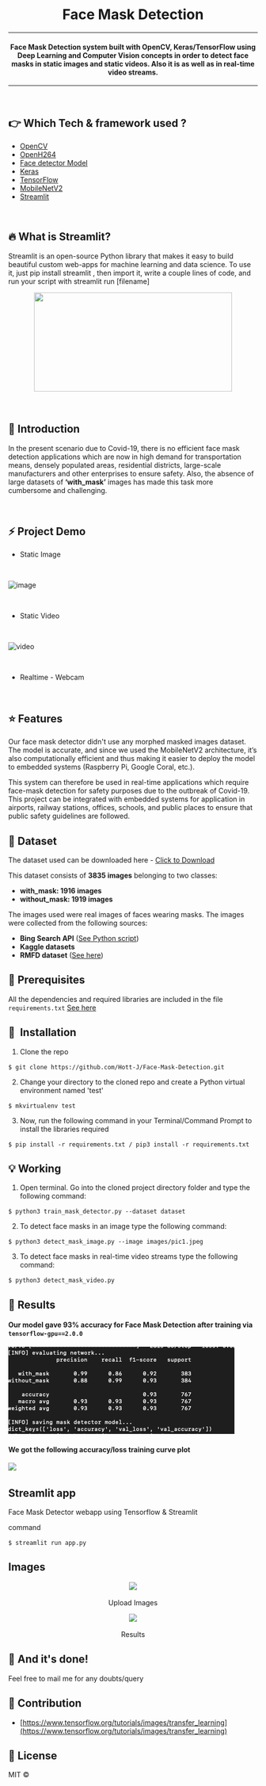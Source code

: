 <h1 align="center">Face Mask Detection</h1>

- - -

<div align= "center">
  <h4>Face Mask Detection system built with OpenCV, Keras/TensorFlow using Deep Learning and Computer Vision concepts in order to detect face masks in static images and static
    videos. Also it is as well as in real-time video streams. </h4>
</div>

- - -

&nbsp;&nbsp;&nbsp;&nbsp;&nbsp;&nbsp;&nbsp;&nbsp;&nbsp;&nbsp;&nbsp;&nbsp;&nbsp;&nbsp;&nbsp;&nbsp;&nbsp;&nbsp;&nbsp;&nbsp;&nbsp;&nbsp;&nbsp;&nbsp;&nbsp;&nbsp;&nbsp;&nbsp;&nbsp;&nbsp;

## 👉 Which Tech & framework used ?

- [OpenCV](https://opencv.org/)
- [OpenH264](https://https://github.com/cisco/openh264)
- [Face detector Model](https://www.pyimagesearch.com/2020/05/04/covid-19-face-mask-detector-with-opencv-keras-tensorflow-and-deep-learning/)
- [Keras](https://keras.io/)
- [TensorFlow](https://www.tensorflow.org/)
- [MobileNetV2](https://arxiv.org/abs/1801.04381)
- [Streamlit](https://www.streamlit.io/)

<br/>

## 🔥 What is Streamlit?
Streamlit is an open-source Python library that makes it easy to build beautiful custom web-apps for machine learning and data science. To use it, just pip install streamlit , then import it, write a couple lines of code, and run your script with streamlit run [filename] <br/>
<p align="center"><img src="https://user-images.githubusercontent.com/47052106/90765856-a46b1e00-e325-11ea-9b2a-549fb4f96151.png" width="400" height="200"></p>

<br/>

## 🌈 Introduction
In the present scenario due to Covid-19, there is no efficient face mask detection applications which are now in high demand for transportation means, densely populated areas, residential districts, large-scale manufacturers and other enterprises to ensure safety. Also, the absence of large datasets of __‘with_mask’__ images has made this task more cumbersome and challenging. 

<br/>

## ⚡️ Project Demo
- Static Image
<br/>

![image](https://user-images.githubusercontent.com/47052106/90777920-fa948d00-e336-11ea-9f59-15861f5c84ee.JPG)

<br/>

- Static Video
<br/>

![video](https://user-images.githubusercontent.com/47052106/90778045-20219680-e337-11ea-9b01-77c9a7864fda.JPG)

<br/>

- Realtime - Webcam
<br/>

## :star: Features
Our face mask detector didn't use any morphed masked images dataset. The model is accurate, and since we used the MobileNetV2 architecture, it’s also computationally efficient and thus making it easier to deploy the model to embedded systems (Raspberry Pi, Google Coral, etc.).

This system can therefore be used in real-time applications which require face-mask detection for safety purposes due to the outbreak of Covid-19. This project can be integrated with embedded systems for application in airports, railway stations, offices, schools, and public places to ensure that public safety guidelines are followed.

## :file_folder: Dataset
The dataset used can be downloaded here - [Click to Download](https://drive.google.com/drive/folders/1XDte2DL2Mf_hw4NsmGst7QtYoU7sMBVG?usp=sharing)

This dataset consists of __3835 images__ belonging to two classes:
*	__with_mask: 1916 images__
*	__without_mask: 1919 images__

The images used were real images of faces wearing masks. The images were collected from the following sources:

* __Bing Search API__ ([See Python script](https://github.com/chandrikadeb7/Face-Mask-Detection/blob/master/search.py))
* __Kaggle datasets__ 
* __RMFD dataset__ ([See here](https://github.com/X-zhangyang/Real-World-Masked-Face-Dataset))

## :key: Prerequisites

All the dependencies and required libraries are included in the file <code>requirements.txt</code> [See here](https://github.com/chandrikadeb7/Face-Mask-Detection/blob/master/requirements.txt)

## 🚀&nbsp; Installation
1. Clone the repo
```
$ git clone https://github.com/Hott-J/Face-Mask-Detection.git
```

2. Change your directory to the cloned repo and create a Python virtual environment named 'test'
```
$ mkvirtualenv test
```

3. Now, run the following command in your Terminal/Command Prompt to install the libraries required
```
$ pip install -r requirements.txt / pip3 install -r requirements.txt
```

## :bulb: Working

1. Open terminal. Go into the cloned project directory folder and type the following command:
```
$ python3 train_mask_detector.py --dataset dataset
```

2. To detect face masks in an image type the following command: 
```
$ python3 detect_mask_image.py --image images/pic1.jpeg
```

3. To detect face masks in real-time video streams type the following command:
```
$ python3 detect_mask_video.py 
```
## :key: Results

#### Our model gave 93% accuracy for Face Mask Detection after training via <code>tensorflow-gpu==2.0.0</code>

![](https://github.com/chandrikadeb7/Face-Mask-Detection/blob/master/Readme_images/Screenshot%202020-06-01%20at%209.48.27%20PM.png)

#### We got the following accuracy/loss training curve plot
![](https://github.com/chandrikadeb7/Face-Mask-Detection/blob/master/plot.png)

## Streamlit app

Face Mask Detector webapp using Tensorflow & Streamlit

command
```
$ streamlit run app.py 
```
## Images

<p align="center">
  <img src="Readme_images/1.PNG">
</p>
<p align="center">Upload Images</p>

<p align="center">
  <img src="Readme_images/2.PNG">
</p>
<p align="center">Results</p>

## :clap: And it's done!
Feel free to mail me for any doubts/query 


## :handshake: Contribution

* [https://www.tensorflow.org/tutorials/images/transfer_learning](https://www.tensorflow.org/tutorials/images/transfer_learning)

## :eyes: License
MIT ©

